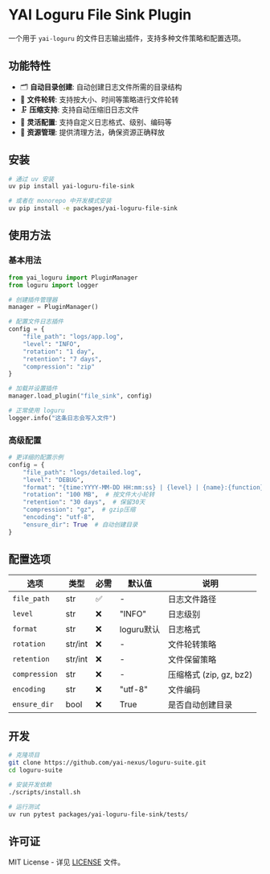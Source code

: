 # YAI Loguru File Sink Plugin

一个用于 `yai-loguru` 的文件日志输出插件，支持多种文件策略和配置选项。

## 功能特性

- 🗂️ **自动目录创建**: 自动创建日志文件所需的目录结构
- 🔄 **文件轮转**: 支持按大小、时间等策略进行文件轮转
- 🗜️ **压缩支持**: 支持自动压缩旧日志文件
- 📝 **灵活配置**: 支持自定义日志格式、级别、编码等
- 🧹 **资源管理**: 提供清理方法，确保资源正确释放

## 安装

```bash
# 通过 uv 安装
uv pip install yai-loguru-file-sink

# 或者在 monorepo 中开发模式安装
uv pip install -e packages/yai-loguru-file-sink
```

## 使用方法

### 基本用法

```python
from yai_loguru import PluginManager
from loguru import logger

# 创建插件管理器
manager = PluginManager()

# 配置文件日志插件
config = {
    "file_path": "logs/app.log",
    "level": "INFO",
    "rotation": "1 day",
    "retention": "7 days",
    "compression": "zip"
}

# 加载并设置插件
manager.load_plugin("file_sink", config)

# 正常使用 loguru
logger.info("这条日志会写入文件")
```

### 高级配置

```python
# 更详细的配置示例
config = {
    "file_path": "logs/detailed.log",
    "level": "DEBUG",
    "format": "{time:YYYY-MM-DD HH:mm:ss} | {level} | {name}:{function}:{line} | {message}",
    "rotation": "100 MB",  # 按文件大小轮转
    "retention": "30 days",  # 保留30天
    "compression": "gz",  # gzip压缩
    "encoding": "utf-8",
    "ensure_dir": True  # 自动创建目录
}
```

## 配置选项

| 选项 | 类型 | 必需 | 默认值 | 说明 |
|------|------|------|--------|------|
| `file_path` | str | ✅ | - | 日志文件路径 |
| `level` | str | ❌ | "INFO" | 日志级别 |
| `format` | str | ❌ | loguru默认 | 日志格式 |
| `rotation` | str/int | ❌ | - | 文件轮转策略 |
| `retention` | str/int | ❌ | - | 文件保留策略 |
| `compression` | str | ❌ | - | 压缩格式 (zip, gz, bz2) |
| `encoding` | str | ❌ | "utf-8" | 文件编码 |
| `ensure_dir` | bool | ❌ | True | 是否自动创建目录 |

## 开发

```bash
# 克隆项目
git clone https://github.com/yai-nexus/loguru-suite.git
cd loguru-suite

# 安装开发依赖
./scripts/install.sh

# 运行测试
uv run pytest packages/yai-loguru-file-sink/tests/
```

## 许可证

MIT License - 详见 [LICENSE](LICENSE) 文件。